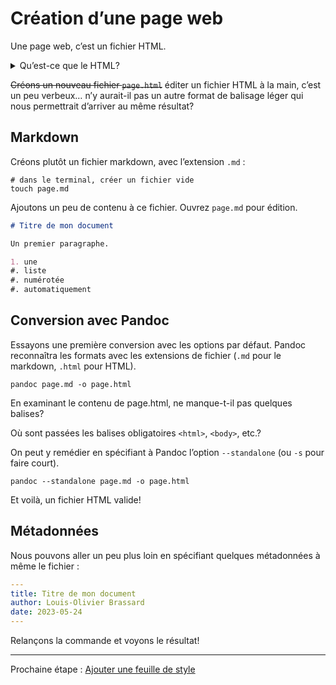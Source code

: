 # Création d’une page web

Une page web, c’est un fichier HTML. 

<details>
<summary>Qu’est-ce que le HTML?</summary>

On se rappelle, le HTML est une ensemble de paires de balises ouvrantes/fermantes  (par ex. `<p></p>`). C’est le langage de documents inventé par Tim Berners-Lee pour le World Wide Web – ce système hypertexte permettant aux chercheurs du monde entier de partager leurs connaissances.

```html
<body>
  <h1>Mon titre</h1>

  <nav class="table-des-matieres">
    <a href="#section-1">Section 1</a>
    <a href="#section-2">Section 2</a>
    <a href="#section-3">Section 3</a>
  </nav>

  <p>Contenu de mon document.</p>
</body>
```

[Séance débugue sur le balisage et HTML](https://debugue.ecrituresnumeriques.ca/seance-01-langages-de-balisage/)

</details>

~~Créons un nouveau fichier `page.html`~~ éditer un fichier HTML à la main, c’est un peu verbeux… n’y aurait-il pas un autre format de balisage léger qui nous permettrait d’arriver au même résultat?

## Markdown

Créons plutôt un fichier markdown, avec l’extension `.md` :

```shell
# dans le terminal, créer un fichier vide
touch page.md
```

Ajoutons un peu de contenu à ce fichier. Ouvrez `page.md` pour édition.

```markdown
# Titre de mon document

Un premier paragraphe.

1. une
#. liste
#. numérotée
#. automatiquement

```

## Conversion avec Pandoc

Essayons une première conversion avec les options par défaut. Pandoc reconnaîtra les formats avec les extensions de fichier (`.md` pour le markdown, `.html` pour HTML).

```shell
pandoc page.md -o page.html
```

En examinant le contenu de page.html, ne manque-t-il pas quelques balises?

Où sont passées les balises obligatoires `<html>`, `<body>`, etc.?

On peut y remédier en spécifiant à Pandoc l’option `--standalone` (ou `-s` pour faire court).

```shell
pandoc --standalone page.md -o page.html
```

Et voilà, un fichier HTML valide!

## Métadonnées

Nous pouvons aller un peu plus loin en spécifiant quelques métadonnées à même le fichier :

```yaml
---
title: Titre de mon document
author: Louis-Olivier Brassard
date: 2023-05-24
---
```

Relançons la commande et voyons le résultat!

---

Prochaine étape : [Ajouter une feuille de style](../2-style-css)
